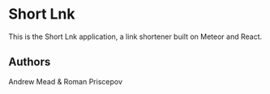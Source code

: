 # Short Lnk

This is the Short Lnk application, a link shortener built on Meteor and React.

## Authors

Andrew Mead & Roman Priscepov
